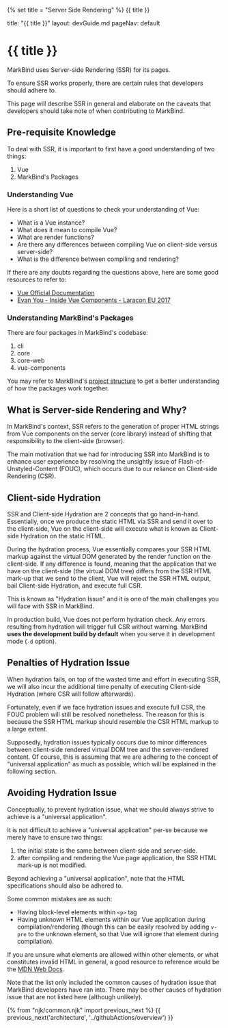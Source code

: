 {% set title = "Server Side Rendering" %}
<span id="title" class="d-none">{{ title }}</span>

<frontmatter>
  title: "{{ title }}"
  layout: devGuide.md
  pageNav: default
</frontmatter>

# {{ title }}

<div class="lead">

MarkBind uses Server-side Rendering (SSR) for its pages.

To ensure SSR works properly, there are certain rules that developers should adhere to.

This page will describe SSR in general and elaborate on the caveats that developers should take note of when contributing to MarkBind.
</div>

## Pre-requisite Knowledge

To deal with SSR, it is important to first have a good understanding of two things:

1. Vue
1. MarkBind's Packages

### Understanding Vue

Here is a short list of questions to check your understanding of Vue:

* What is a Vue instance?
* What does it mean to compile Vue?
* What are render functions?
* Are there any differences between compiling Vue on client-side versus server-side?
* What is the difference between compiling and rendering?

<box type="info" header="##### Useful Resources to understand Vue better" seamless>

If there are any doubts regarding the questions above, here are some good resources to refer to:

* [Vue Official Documentation](https://vuejs.org/v2/guide)
* [Evan You - Inside Vue Components - Laracon EU 2017](https://www.youtube.com/watch?v=wZN_FtZRYC8&ab_channel=LaraconEU)
</box>

### Understanding MarkBind's Packages

There are four packages in MarkBind's codebase:

1. cli
1. core
1. core-web
1. vue-components

You may refer to MarkBind's [project structure](projectStructure.md) to get a better understanding of how the packages work together.

## What is Server-side Rendering and Why?

In MarkBind's context, SSR refers to the generation of proper HTML strings from Vue components on the server (core library) instead of shifting that responsibility to the client-side (browser).

The main motivation that we had for introducing SSR into MarkBind is to enhance user experience by resolving the unsightly issue of Flash-of-Unstyled-Content (FOUC), which occurs due to our reliance on Client-side Rendering (CSR).

## Client-side Hydration

SSR and Client-side Hydration are 2 concepts that go hand-in-hand. Essentially, once we produce the static HTML via SSR and send it over to the client-side, Vue on the client-side will execute what is known as Client-side Hydration on the static HTML.

During the hydration process, Vue essentially compares your SSR HTML markup against the virtual DOM generated by the render function on the client-side. If any difference is found, meaning that the application that we have on the client-side (the virtual DOM tree) differs from the SSR HTML mark-up that we send to the client, Vue will reject the SSR HTML output, bail Client-side Hydration, and execute full CSR.

This is known as "Hydration Issue" and it is one of the main challenges you will face with SSR in MarkBind.

<box type="warning" header="#### Using production build" seamless>

In production build, Vue does not perform hydration check. Any errors resulting from hydration will trigger full CSR without warning. MarkBind **uses the development build by default** when you serve it in development mode (`-d` option).
</box>

## Penalties of Hydration Issue

When hydration fails, on top of the wasted time and effort in executing SSR, we will also incur the additional time penalty of executing Client-side Hydration (where CSR will follow afterwards).

Fortunately, even if we face hydration issues and execute full CSR, the FOUC problem will still be resolved nonetheless. The reason for this is because the SSR HTML markup should resemble the CSR HTML markup to a large extent.

Supposedly, hydration issues typically occurs due to minor differences between client-side rendered virtual DOM tree and the server-rendered content. Of course, this is assuming that we are adhering to the concept of "universal application" as much as possible, which will be explained in the following section.

## Avoiding Hydration Issue

Conceptually, to prevent hydration issue, what we should always strive to achieve is a "universal application".

It is not difficult to achieve a "universal application" per-se because we merely have to ensure two things:

1) the initial state is the same between client-side and server-side.
2) after compiling and rendering the Vue page application, the SSR HTML mark-up is not modified.

Beyond achieving a "universal application", note that the HTML specifications should also be adhered to.

Some common mistakes are as such:

* Having block-level elements within `<p>` tag
* Having unknown HTML elements within our Vue application during compilation/rendering (though this can be easily resolved by adding `v-pre` to the unknown element, so that Vue will ignore that element during compilation).

<box type="success" seamless>

If you are unsure what elements are allowed within other elements, or what constitutes invalid HTML in general, a good resource to reference would be the [MDN Web Docs](https://developer.mozilla.org/en-US/docs/Web/HTML/Element/span).
</box>

Note that the list only included the common causes of hydration issue that MarkBind developers have ran into. There may be other causes of hydration issue that are not listed here (although unlikely).

{% from "njk/common.njk" import previous_next %}
{{ previous_next('architecture', '../githubActions/overview') }}